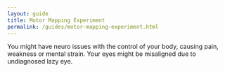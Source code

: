 ```yaml
---
layout: guide
title: Motor Mapping Experiment
permalink: /guides/motor-mapping-experiment.html
---
```


You might have neuro issues with the control of your body, causing pain, weakness or mental strain.  Your eyes might be misaligned due to undiagnosed lazy eye.
